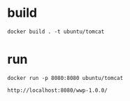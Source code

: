 # build

`docker build . -t ubuntu/tomcat`

# run

`docker run -p 8080:8080 ubuntu/tomcat`

`http://localhost:8080/wwp-1.0.0/`